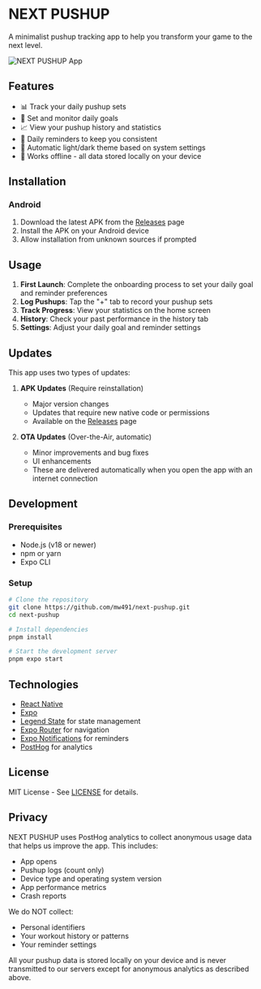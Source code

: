 # NEXT PUSHUP

A minimalist pushup tracking app to help you transform your game to the next level.

![NEXT PUSHUP App](https://github.com/mw491/next-pushup/assets/app-screenshot.jpg)

## Features

- 📊 Track your daily pushup sets
- 🎯 Set and monitor daily goals
- 📈 View your pushup history and statistics
- 🔔 Daily reminders to keep you consistent
- 🌙 Automatic light/dark theme based on system settings
- 📱 Works offline - all data stored locally on your device

## Installation

### Android

1. Download the latest APK from the [Releases](https://github.com/mw491/next-pushup/releases) page
2. Install the APK on your Android device
3. Allow installation from unknown sources if prompted

## Usage

1. **First Launch**: Complete the onboarding process to set your daily goal and reminder preferences
2. **Log Pushups**: Tap the "+" tab to record your pushup sets
3. **Track Progress**: View your statistics on the home screen
4. **History**: Check your past performance in the history tab
5. **Settings**: Adjust your daily goal and reminder settings

## Updates

This app uses two types of updates:

1. **APK Updates** (Require reinstallation)
   - Major version changes
   - Updates that require new native code or permissions
   - Available on the [Releases](https://github.com/mw491/next-pushup/releases) page

2. **OTA Updates** (Over-the-Air, automatic)
   - Minor improvements and bug fixes
   - UI enhancements
   - These are delivered automatically when you open the app with an internet connection

## Development

### Prerequisites

- Node.js (v18 or newer)
- npm or yarn
- Expo CLI

### Setup

```bash
# Clone the repository
git clone https://github.com/mw491/next-pushup.git
cd next-pushup

# Install dependencies
pnpm install

# Start the development server
pnpm expo start
```

## Technologies

- [React Native](https://reactnative.dev/)
- [Expo](https://expo.dev/)
- [Legend State](https://legendapp.com/open-source/state/) for state management
- [Expo Router](https://docs.expo.dev/router/introduction/) for navigation
- [Expo Notifications](https://docs.expo.dev/versions/latest/sdk/notifications/) for reminders
- [PostHog](https://posthog.com/) for analytics

## License

MIT License - See [LICENSE](LICENSE) for details.

## Privacy

NEXT PUSHUP uses PostHog analytics to collect anonymous usage data that helps us improve the app. This includes:

- App opens
- Pushup logs (count only)
- Device type and operating system version
- App performance metrics
- Crash reports

We do NOT collect:
- Personal identifiers
- Your workout history or patterns
- Your reminder settings

All your pushup data is stored locally on your device and is never transmitted to our servers except for anonymous analytics as described above.